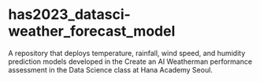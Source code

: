 # has2023_datasci-weather_forecast_model
A repository that deploys temperature, rainfall, wind speed, and humidity prediction models developed in the Create an AI Weatherman performance assessment in the Data Science class at Hana Academy Seoul.
